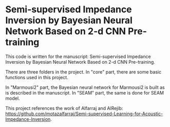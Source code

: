 # Semi-supervised Impedance Inversion by Bayesian Neural Network Based on 2-d CNN Pre-training
This code is written for the manuscript: Semi-supervised Impedance Inversion by Bayesian Neural Network Based on 2-d CNN Pre-training. 

There are three folders in the project. In "core" part, there are some basic functions used in this project.

In "Marmousi2" part, the Bayesian neural network for Marmousi2 is built as is described in the manuscript. In "SEAM" part, the same is done for SEAM model. 

This project references the work of Alfarraj and AlRejib: https://github.com/motazalfarraj/Semi-supervised-Learning-for-Acoustic-Impedance-Inversion.
